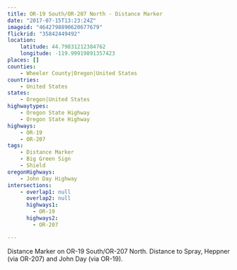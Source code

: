 ```yaml
---
title: OR-19 South/OR-207 North - Distance Marker
date: "2017-07-15T13:23:24Z"
imageid: "4642798890620677679"
flickrid: "35842449492"
location:
    latitude: 44.79831212384762
    longitude: -119.99919891357423
places: []
counties:
    - Wheeler County|Oregon|United States
countries:
    - United States
states:
    - Oregon|United States
highwaytypes:
    - Oregon State Highway
    - Oregon State Highway
highways:
    - OR-19
    - OR-207
tags:
    - Distance Marker
    - Big Green Sign
    - Shield
oregonHighways:
    - John Day Highway
intersections:
    - overlap1: null
      overlap2: null
      highways1:
        - OR-19
      highways2:
        - OR-207

---
```

Distance Marker on OR-19 South/OR-207 North.  Distance to Spray, Heppner (via OR-207) and John Day (via OR-19).